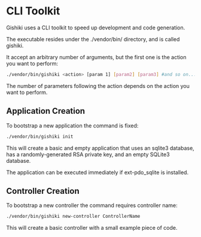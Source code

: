 # CLI Toolkit
Gishiki uses a CLI toolkit to speed up development and code generation.

The executable resides under the ./vendor/bin/ directory, and is called
gishiki.

It accept an arbitrary number of arguments, but the first one is the action
you want to perform:

```sh
./vendor/bin/gishiki <action> [param 1] [param2] [param3] #and so on.....
```

The number of parameters following the action depends on the action you want to
perform.


## Application Creation
To bootstrap a new application the command is fixed:

```sh
./vendor/bin/gishiki init
```

This will create a basic and empty application that uses an sqlite3 database,
has a randomly-generated RSA private key, and an empty SQLite3 database.

The application can be executed immediately if ext-pdo_sqlite is installed.


## Controller Creation
To bootstrap a new controller the command requires controller name:

```sh
./vendor/bin/gishiki new-controller ControllerName
```

This will create a basic controller with a small example piece of code.